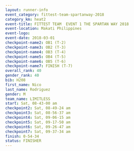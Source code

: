 ```yaml
---
layout: runner-info 
event_category: fittest-team-spartanway-2018 
category_km: heat2 
event-title: FITTEST TEAM  EVENT 1 THE SPARTAN WAY 2018 
event-location: Makati Philippines 
event-logo: 
event-date: 2018-03-01 
checkpoint-name2: OB1 (T-2) 
checkpoint-name3: OB2 (T-3) 
checkpoint-name4: OB3 (T-4) 
checkpoint-name5: OB4 (T-5) 
checkpoint-name6: OB5 (T-6) 
checkpoint-name7: FINISH (T-7) 
overall_rank: 40
gender_rank: 40
bib: H208
first_name: Nico
last_name: Rodriguez
gender: M
team_name: LIMITLESS
start: Sat, 08-43-00 am
checkpoint2: Sat, 08-49-24 am
checkpoint3: Sat, 08-56-37 am
checkpoint4: Sat, 09-06-15 am
checkpoint5: Sat, 09-17-50 am
checkpoint6: Sat, 09-26-47 am
checkpoint7: Sat, 09-37-34 am
finish: 0-54-34
status: FINISHER
---
```

